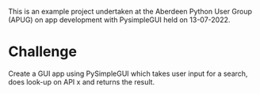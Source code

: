 
This is an example project undertaken at the Aberdeen Python User Group (APUG) on app development with PysimpleGUI held on 13-07-2022.

# Challenge
Create a GUI app using PySimpleGUI which takes user input for a search, does look-up on API x and returns the result.
